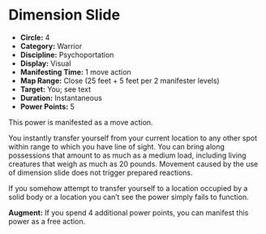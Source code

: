 # Dimension Slide

- **Circle:** 4
- **Category:** Warrior
- **Discipline:** Psychoportation
- **Display:** Visual
- **Manifesting Time:** 1 move action
- **Map Range:** Close (25 feet + 5 feet per 2 manifester levels)
- **Target:** You; see text
- **Duration:** Instantaneous
- **Power Points:** 5

This power is manifested as a move action.

You instantly transfer yourself from your current location to any other spot within range to which you have line of sight. You can bring along possessions that amount to as much as a medium load, including living creatures that weigh as much as 20 pounds. Movement caused by the use of dimension slide does not trigger prepared reactions.

If you somehow attempt to transfer yourself to a location occupied by a solid body or a location you can’t see the power simply fails to function.

**Augment:** If you spend 4 additional power points, you can manifest this power as a free action.

